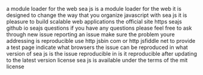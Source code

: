 a module loader for the web sea js is a module loader for the web it is designed to change the way that you organize javascript with sea js it is pleasure to build scalable web applications the official site https seajs github io seajs questions if you have any questions please feel free to ask through new issue reporting an issue make sure the problem youre addressing is reproducible use http jsbin com or http jsfiddle net to provide a test page indicate what browsers the issue can be reproduced in what version of sea js is the issue reproducible in is it reproducible after updating to the latest version license sea js is available under the terms of the mit license